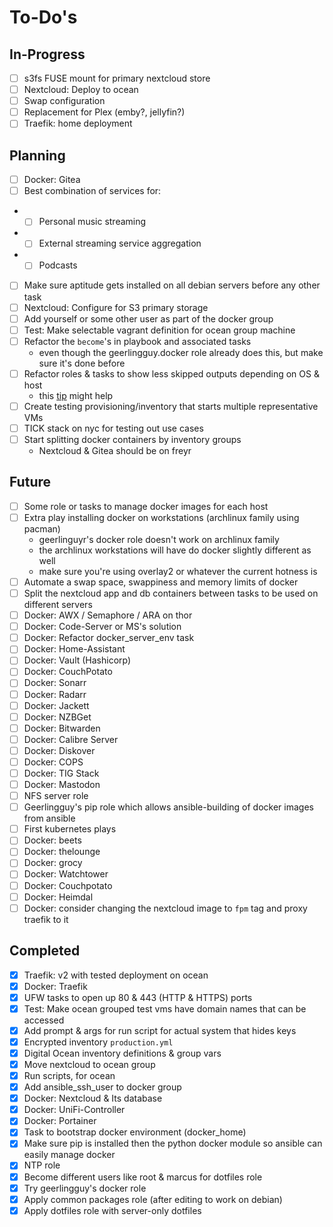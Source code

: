 To-Do's
=======

In-Progress
-----------

- [ ] s3fs FUSE mount for primary nextcloud store
- [ ] Nextcloud: Deploy to ocean
- [ ] Swap configuration
- [ ] Replacement for Plex (emby?, jellyfin?)
- [ ] Traefik: home deployment

Planning
--------

- [ ] Docker: Gitea
- [ ] Best combination of services for:
-   - [ ] Personal music streaming
-   - [ ] External streaming service aggregation
-   - [ ] Podcasts
- [ ] Make sure aptitude gets installed on all debian servers before any other task
- [ ] Nextcloud: Configure for S3 primary storage
- [ ] Add yourself or some other user as part of the docker group
- [ ] Test: Make selectable vagrant definition for ocean group machine
- [ ] Refactor the `become`'s in playbook and associated tasks
    - even though the geerlingguy.docker role already does this, but make sure it's done before
- [ ] Refactor roles & tasks to show less skipped outputs depending on OS & host
    - this [tip](http://bit.ly/2HGIZaV) might help
- [ ] Create testing provisioning/inventory that starts multiple representative VMs
- [ ] TICK stack on nyc for testing out use cases
- [ ] Start splitting docker containers by inventory groups
    - Nextcloud & Gitea should be on freyr

Future
------

- [ ] Some role or tasks to manage docker images for each host
- [ ] Extra play installing docker on workstations (archlinux family using pacman)
    - geerlinguyr's docker role doesn't work on archlinux family
    - the archlinux workstations will have do docker slightly different as well
    - make sure you're using overlay2 or whatever the current hotness is
- [ ] Automate a swap space, swappiness and memory limits of docker
- [ ] Split the nextcloud app and db containers between tasks to be used on different servers
- [ ] Docker: AWX / Semaphore / ARA on thor
- [ ] Docker: Code-Server or MS's solution
- [ ] Docker: Refactor docker_server_env task
- [ ] Docker: Home-Assistant
- [ ] Docker: Vault (Hashicorp)
- [ ] Docker: CouchPotato
- [ ] Docker: Sonarr
- [ ] Docker: Radarr
- [ ] Docker: Jackett
- [ ] Docker: NZBGet
- [ ] Docker: Bitwarden
- [ ] Docker: Calibre Server
- [ ] Docker: Diskover
- [ ] Docker: COPS
- [ ] Docker: TIG Stack
- [ ] Docker: Mastodon
- [ ] NFS server role
- [ ] Geerlingguy's pip role which allows ansible-building of docker images from ansible
- [ ] First kubernetes plays
- [ ] Docker: beets
- [ ] Docker: thelounge
- [ ] Docker: grocy
- [ ] Docker: Watchtower
- [ ] Docker: Couchpotato
- [ ] Docker: Heimdal
- [ ] Docker: consider changing the nextcloud image to `fpm` tag and proxy traefik to it

Completed
---------

- [x] Traefik: v2 with tested deployment on ocean
- [x] Docker: Traefik
- [x] UFW tasks to open up 80 & 443 (HTTP & HTTPS) ports
- [x] Test: Make ocean grouped test vms have domain names that can be accessed
- [x] Add prompt & args for run script for actual system that hides keys
- [x] Encrypted inventory `production.yml`
- [x] Digital Ocean inventory definitions & group vars
- [x] Move nextcloud to ocean group
- [x] Run scripts, for ocean
- [x] Add ansible_ssh_user to docker group
- [x] Docker: Nextcloud & Its database
- [x] Docker: UniFi-Controller
- [x] Docker: Portainer
- [x] Task to bootstrap docker environment (docker_home)
- [x] Make sure pip is installed then the python docker module so ansible can easily manage docker
- [x] NTP role
- [x] Become different users like root & marcus for dotfiles role
- [x] Try geerlingguy's docker role
- [x] Apply common packages role (after editing to work on debian)
- [x] Apply dotfiles role with server-only dotfiles
